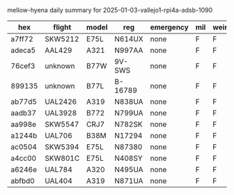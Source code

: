 mellow-hyena daily summary for 2025-01-03-vallejo1-rpi4a-adsb-1090

|hex|flight|model|reg|emergency|mil|weirdo|
|--|--|--|--|--|--|--|
|a7ff72|SKW5212|E75L|N614UX|none|F|F|
|adeca5|AAL429|A321|N997AA|none|F|F|
|76cef3|unknown|B77W|9V-SWS|none|F|F|
|899135|unknown|B77L|B-16789|none|F|F|
|ab77d5|UAL2426|A319|N838UA|none|F|F|
|aadb37|UAL3928|B772|N799UA|none|F|F|
|aa998e|SKW5547|CRJ7|N782SK|none|F|F|
|a1244b|UAL706|B38M|N17294|none|F|F|
|ac0504|SKW5394|E75L|N87380|none|F|F|
|a4cc00|SKW801C|E75L|N408SY|none|F|F|
|a6246e|UAL784|A320|N495UA|none|F|F|
|abfbd0|UAL404|A319|N871UA|none|F|F|

